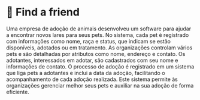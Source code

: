 # 🐶 Find a friend
Uma empresa de adoção de animais desenvolveu um software para ajudar a encontrar novos lares para seus pets. No sistema, cada pet é registrado com informações como nome, raça e status, que indicam se estão disponíveis, adotados ou em tratamento. As organizações controlam vários pets e são detalhadas por atributos como nome, endereço e contato. Os adotantes, interessados em adotar, são cadastrados com seu nome e informações de contato. O processo de adoção é registrado em um sistema que liga pets a adotantes e inclui a data da adoção, facilitando o acompanhamento de cada adoção realizada. Este sistema permite às organizações gerenciar melhor seus pets e auxiliar na sua adoção de forma eficiente.